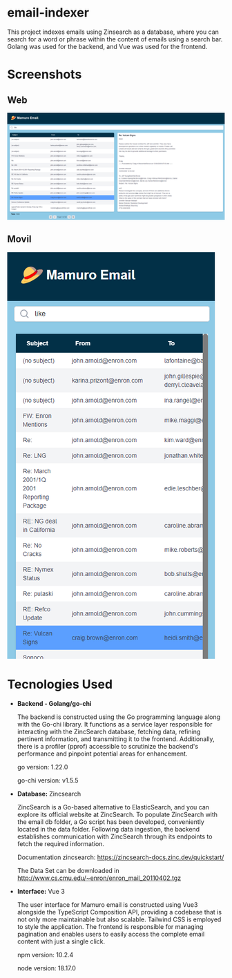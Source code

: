 # email-indexer

This project indexes emails using Zinsearch as a database, where you can search for a word or phrase within the content of emails using a search bar. Golang was used for the backend, and Vue was used for the frontend.


# Screenshots
## Web
![screenshot web](https://raw.githubusercontent.com/elpidiaskardia/email-indexer/main/screenshots/web.PNG)

## Movil
![movil web](https://raw.githubusercontent.com/elpidiaskardia/email-indexer/main/screenshots/movil.PNG)

# Tecnologies Used
- **Backend -  Golang/go-chi**
  
  The backend is constructed using the Go programming language along with the Go-chi library. It functions as a service layer responsible for interacting with the ZincSearch database, fetching data, refining pertinent information, and     transmitting it to the frontend. Additionally, there is a profiler (pprof) accessible to scrutinize the backend's performance and pinpoint potential areas for enhancement.

  go version: 1.22.0

  go-chi version: v1.5.5

- **Database:** Zincsearch

  ZincSearch is a Go-based alternative to ElasticSearch, and you can explore its official website at ZincSearch. To populate ZincSearch with the email db folder, a Go script has been developed, conveniently located in the data folder. Following data ingestion, the backend establishes communication with ZincSearch through its endpoints to fetch the required information.

  Documentation zincsearch:  https://zincsearch-docs.zinc.dev/quickstart/

  The Data Set can be downloaded in http://www.cs.cmu.edu/~enron/enron_mail_20110402.tgz

- **Interface:** Vue 3

  
  The user interface for Mamuro email is constructed using Vue3 alongside the TypeScript Composition API, providing a codebase that is not only more maintainable but also scalable. Tailwind CSS is employed to style the application. The frontend is responsible for managing pagination and enables users to easily access the complete email content with just a single click.

  npm version: 10.2.4

  node version: 18.17.0

